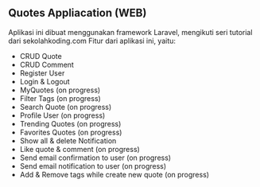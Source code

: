 ## Quotes Appliacation (WEB)

Aplikasi ini dibuat menggunakan framework Laravel, mengikuti seri tutorial dari sekolahkoding.com
Fitur dari aplikasi ini, yaitu:

- CRUD Quote
- CRUD Comment
- Register User
- Login & Logout
- MyQuotes (on progress)
- Filter Tags (on progress)
- Search Quote (on progress)
- Profile User (on progress)
- Trending Quotes (on progress)
- Favorites Quotes (on progress)
- Show all & delete Notification
- Like quote & comment (on progress)
- Send email confirmation to user (on progress)
- Send email notification to user (on progress)
- Add & Remove tags while create new quote (on progress)
